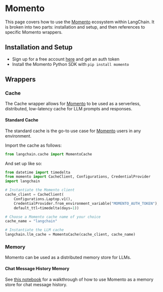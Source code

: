 # Momento

This page covers how to use the [Momento](https://gomomento.com) ecosystem within LangChain.
It is broken into two parts: installation and setup, and then references to specific Momento wrappers.

## Installation and Setup

- Sign up for a free account [here](https://docs.momentohq.com/getting-started) and get an auth token
- Install the Momento Python SDK with `pip install momento`

## Wrappers

### Cache

The Cache wrapper allows for [Momento](https://gomomento.com) to be used as a serverless, distributed, low-latency cache for LLM prompts and responses.

#### Standard Cache

The standard cache is the go-to use case for [Momento](https://gomomento.com) users in any environment.

Import the cache as follows:

```python
from langchain.cache import MomentoCache
```

And set up like so:

```python
from datetime import timedelta
from momento import CacheClient, Configurations, CredentialProvider
import langchain

# Instantiate the Momento client
cache_client = CacheClient(
    Configurations.Laptop.v1(),
    CredentialProvider.from_environment_variable("MOMENTO_AUTH_TOKEN"),
    default_ttl=timedelta(days=1))

# Choose a Momento cache name of your choice
cache_name = "langchain"

# Instantiate the LLM cache
langchain.llm_cache = MomentoCache(cache_client, cache_name)
```

### Memory

Momento can be used as a distributed memory store for LLMs.

#### Chat Message History Memory

See [this notebook](../modules/memory/examples/momento_chat_message_history.ipynb) for a walkthrough of how to use Momento as a memory store for chat message history.
